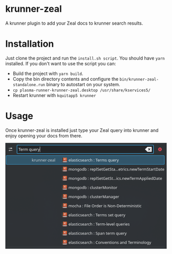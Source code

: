 # krunner-zeal

A krunner plugin to add your Zeal docs to krunner search results.

# Installation

Just clone the project and run the `install.sh script`. You should have `yarn` installed.
If you don't want to use the script you can:
- Build the project with `yarn build`.
- Copy the bin directory contents and configure the `bin/krunner-zeal-standalone.run` binary to autostart on your system.
- `cp plasma-runner-krunner-zeal.desktop /usr/share/kservices5/`
- Restart krunner with `kquitapp5 krunner`

# Usage

Once krunner-zeal is installed just type your Zeal query into krunner and enjoy opening your docs from there.

![Screenshot](screenshot.png)
